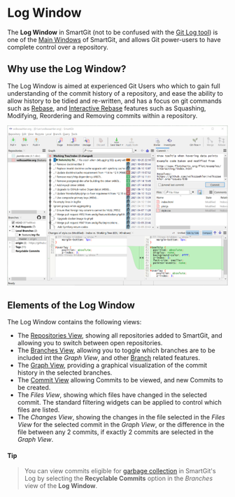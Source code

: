 # Log Window

The **Log Window** in SmartGit (not to be confused with the [Git Log tool](Log.md)) is one of the [Main Windows](Main-Windows.md) of SmartGit, and allows Git power-users to have complete control over a repository.

## Why use the Log Window?

The Log Window is aimed at experienced Git Users who which to gain full understanding of the commit history of a repository, and ease the ability to allow history to be tidied and re-written, and has a focus on git commands such as [Rebase](Branch/Rebase.md), and [Interactive Rebase](Branch/Rebase-Interactive.md) features such as Squashing, Modifying, Reordering and Removing commits within a repository.

![Log window](../images/Log-window.png)

## Elements of the Log Window

The Log Window contains the following views:

- The [Repositories View](Repositories-View.md), showing all repositories added to SmartGit, and allowing you to switch between open repositories.
- The [Branches View](Branches-view.md), allowing you to toggle which branches are to be included int the *Graph View*, and other [Branch](Branch/index.md) related features.
- The [Graph View](Graph-View.md), providing a graphical visualization of the commit history in the selected branches.
- The [Commit View](Commit-View.md) allowing Commits to be viewed, and new Commits to be created.
- The *Files View*, showing which files have changed in the selected commit. The standard filtering widgets can be applied to control which files are listed.
- The *Changes View*, showing the changes in the file selected in the *Files View* for the selected commit in the *Graph View*, or the difference in the file between any 2 commits, if exactly 2 commits are selected in the *Graph View*.

#### Tip
> You can view commits eligible for [garbage collection](Repository/index.md#the-garbage-collector) in SmartGit's Log by selecting the **Recyclable Commits** option in the *Branches* view of the **Log Window**.
